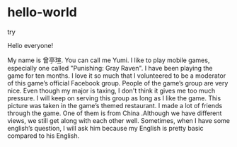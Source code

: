 # hello-world
try

Hello everyone!

My name is 曾亭瑄. You can call me Yumi.
I like to play mobile games, especially one called "Punishing: Gray Raven". I have been playing the  game for ten months.
 I love it so much that I volunteered to be a moderator of this game’s official Facebook group.
People of the game’s group are very nice. 
Even though my major is taxing, I don't think it gives me too much pressure.
I will keep on serving this group as long as I like the game.
This picture was taken in the game’s themed restaurant.
I made a lot of friends through the game. 
One of them is from China .Although we have different views, we still get along with each other well. Sometimes, when I have some english’s question, I will ask him because my English is pretty basic compared to his English.
